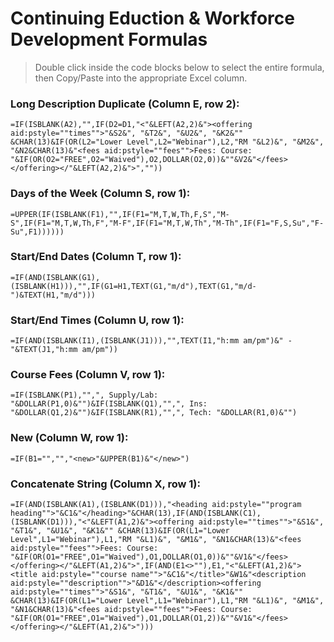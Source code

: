 # Continuing Eduction & Workforce Development Formulas

> Double click inside the code blocks below to select the entire formula, then Copy/Paste into the appropriate Excel column.

### Long Description Duplicate (Column E, row 2):
    =IF(ISBLANK(A2),"",IF(D2=D1,"<"&LEFT(A2,2)&"><offering aid:pstyle=""times"">"&S2&", "&T2&", "&U2&", "&K2&"" &CHAR(13)&IF(OR(L2="Lower Level",L2="Webinar"),L2,"RM "&L2)&", "&M2&", "&N2&CHAR(13)&"<fees aid:pstyle=""fees"">Fees: Course: "&IF(OR(O2="FREE",O2="Waived"),O2,DOLLAR(O2,0))&""&V2&"</fees></offering></"&LEFT(A2,2)&">",""))

### Days of the Week (Column S, row 1):

    =UPPER(IF(ISBLANK(F1),"",IF(F1="M,T,W,Th,F,S","M-S",IF(F1="M,T,W,Th,F","M-F",IF(F1="M,T,W,Th","M-Th",IF(F1="F,S,Su","F-Su",F1))))))

### Start/End Dates (Column T, row 1):
    =IF(AND(ISBLANK(G1),(ISBLANK(H1))),"",IF(G1=H1,TEXT(G1,"m/d"),TEXT(G1,"m/d-")&TEXT(H1,"m/d")))

### Start/End Times (Column U, row 1):
    =IF(AND(ISBLANK(I1),(ISBLANK(J1))),"",TEXT(I1,"h:mm am/pm")&" - "&TEXT(J1,"h:mm am/pm"))

### Course Fees (Column V, row 1):
    =IF(ISBLANK(P1),"",", Supply/Lab: "&DOLLAR(P1,0)&"")&IF(ISBLANK(Q1),"",", Ins: "&DOLLAR(Q1,2)&"")&IF(ISBLANK(R1),"",", Tech: "&DOLLAR(R1,0)&"")

### New (Column W, row 1):
    =IF(B1="","","<new>"&UPPER(B1)&"</new>")

### Concatenate String (Column X, row 1):
    =IF(AND(ISBLANK(A1),(ISBLANK(D1))),"<heading aid:pstyle=""program heading"">"&C1&"</heading>"&CHAR(13),IF(AND(ISBLANK(C1),(ISBLANK(D1))),"<"&LEFT(A1,2)&"><offering aid:pstyle=""times"">"&S1&", "&T1&", "&U1&", "&K1&"" &CHAR(13)&IF(OR(L1="Lower Level",L1="Webinar"),L1,"RM "&L1)&", "&M1&", "&N1&CHAR(13)&"<fees aid:pstyle=""fees"">Fees: Course: "&IF(OR(O1="FREE",O1="Waived"),O1,DOLLAR(O1,0))&""&V1&"</fees></offering></"&LEFT(A1,2)&">",IF(AND(E1<>""),E1,"<"&LEFT(A1,2)&"><title aid:pstyle=""course name"">"&C1&"</title>"&W1&"<description aid:pstyle=""description"">"&D1&"</description><offering aid:pstyle=""times"">"&S1&", "&T1&", "&U1&", "&K1&"" &CHAR(13)&IF(OR(L1="Lower Level",L1="Webinar"),L1,"RM "&L1)&", "&M1&", "&N1&CHAR(13)&"<fees aid:pstyle=""fees"">Fees: Course: "&IF(OR(O1="FREE",O1="Waived"),O1,DOLLAR(O1,2))&""&V1&"</fees></offering></"&LEFT(A1,2)&">")))
